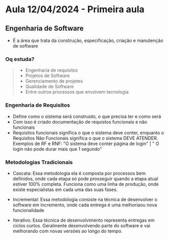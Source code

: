 # Aula 12/04/2024 - Primeira aula

## Engenharia de Software

- É a área que trata da construção, especificação, criação e manutenção de software


### Oq estuda?

> - Engenharia de requisitos
> - Projetos de Software
> - Gerenciamento de projetes
> - Qualidade de Software
> - Entre outros processos que envolvem tecnologia

### Engenharia de Requisitos

- Define como o sistema será construido, o que precisa ter e como será
- Com isso é criado documentação de requistos funcionais e não funcionais
- Requisitos funcionais significa o que o sistema deve conter, enquanto o Requisitos Não Funcionais significa o que o sistema DEVE ATENDER. Exemplos de RF e RNF: "O sistema deve conter página de login" | " O login não pode durar mais que 1 segundo"

### Metodologias Tradicionais

- Cascata:  Essa metodologia ela é composta por processos bem definidos, onde cada etapa só pode prosseguir quando a etapa atual estiver 100% completa. Funciona como uma linha de produção, onde existe especialistas em cada uma das suas fases.

- Incremental: Essa metodologia consiste na técnica de desenvolver o software em incremento, onde cada entrega é uma melhoriaou nova funcionalidade

- Iterativo: Essa técnica de desenvolvimento representa entregas em ciclos curtos. Geralmente desenvolvendo parte do software e vai melhorando com novas versões ao longo do tempo.



